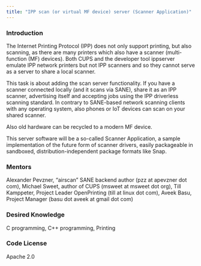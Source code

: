 ```yaml
---
title: "IPP scan (or virtual MF device) server (Scanner Application)"
---
```

### Introduction
<p>
The Internet Printing Protocol (IPP) does not only support printing, but also scanning, as there are many printers which also have a scanner (multi-function (MF) devices). Both CUPS and the developer tool ippserver emulate IPP network printers but not IPP scanners and so they cannot serve as a server to share a local scanner.
</p>

<p>
This task is about adding the scan server functionality. If you have a scanner connected locally (and it scans via SANE), share it as an IPP scanner, advertising itself and accepting jobs using the IPP driverless scanning standard. In contrary to SANE-based network scanning clients with any operating system, also phones or IoT devices can scan on your shared scanner.
</p>

<p>
Also old hardware can be recycled to a modern MF device.
</p>

<p>
This server software will be a so-called Scanner Application, a sample implementation of the future form of scanner drivers, easily packageable in sandboxed, distribution-independent package formats like Snap.
</p>

### Mentors
<p>
Alexander Pevzner, “airscan” SANE backend author (pzz at apevzner dot com), Michael Sweet, author of CUPS (msweet at msweet dot org), Till Kamppeter, Project Leader OpenPrinting (till at linux dot com), Aveek Basu, Project Manager (basu dot aveek at gmail dot com)
</p>

### Desired Knowledge
<p>
C programming, C++ programming, Printing
</p>

### Code License
<p>
Apache 2.0
</p>
